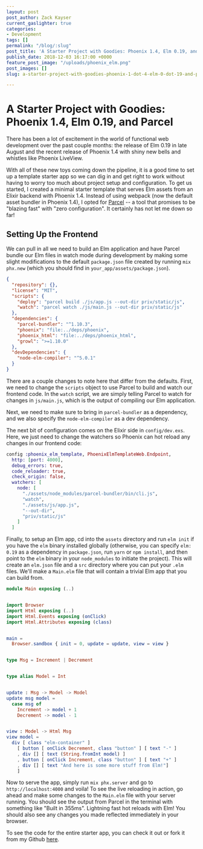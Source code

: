 ```yaml
---
layout: post
post_author: Zack Kayser
current_gaslighter: true
categories:
- Development
tags: []
permalink: "/blog/:slug"
post_title: 'A Starter Project with Goodies: Phoenix 1.4, Elm 0.19, and Parcel'
publish_date: 2018-12-03 16:17:00 +0000
feature_post_image: "/uploads/phoenix_elm.png"
post_images: []
slug: a-starter-project-with-goodies-phoenix-1-dot-4-elm-0-dot-19-and-parcel

---
```

# A Starter Project with Goodies: Phoenix 1.4, Elm 0.19, and Parcel


There has been a lot of excitement in the world of functional web development over the past couple months: the release of Elm 0.19 in late August and the recent release of Phoenix 1.4 with shiny new bells and whistles like Phoenix LiveView.


With all of these new toys coming down the pipeline, it is a good time to set up a template starter app so we can dig in and get right to work without having to worry too much about project setup and configuration. To get us started, I created a minimal starter template that serves Elm assets from an Elixir backend with Phoenix 1.4. Instead of using webpack (now the default asset bundler in Phoenix 1.4), I opted for [Parcel](https://parceljs.org/) -- a tool that promises to be "blazing fast" with "zero configuration". It certainly has not let me down so far!


## Setting Up the Frontend


We can pull in all we need to build an Elm application and have Parcel bundle our Elm files in watch mode during development by making some slight modifications to the default `package.json` file created by running `mix phx.new` (which you should find in `your_app/assets/package.json`). 


```json
{
  "repository": {},
  "license": "MIT",
  "scripts": {
    "deploy": "parcel build ./js/app.js --out-dir priv/static/js",
    "watch": "parcel watch ./js/main.js --out-dir priv/static/js"
  },
  "dependencies": {
    "parcel-bundler": "^1.10.3",
    "phoenix": "file:../deps/phoenix",
    "phoenix_html": "file:../deps/phoenix_html",
    "growl": ">=1.10.0"
  },
  "devDependencies": {
    "node-elm-compiler": "^5.0.1"
  }
}
```


There are a couple changes to note here that differ from the defaults. First, we need to change the `scripts` object to use Parcel to build and watch our frontend code. In the `watch` script, we are simply telling Parcel to watch for changes in `js/main.js`, which is the output of compiling our Elm application. 


Next, we need to make sure to bring in `parcel-bundler` as a dependency, and we also specify the `node-elm-compiler` as a dev dependency. 


The next bit of configuration comes on the Elixir side in `config/dev.exs`. Here, we just need to change the watchers so Phoenix can hot reload any changes in our frontend code:


```elixir
config :phoenix_elm_template, PhoenixElmTemplateWeb.Endpoint,
  http: [port: 4000],
  debug_errors: true,
  code_reloader: true,
  check_origin: false,
  watchers: [
    node: [
      "./assets/node_modules/parcel-bundler/bin/cli.js",
      "watch",
      "./assets/js/app.js",
      "--out-dir",
      "priv/static/js"
    ]
  ]
```


Finally, to setup an Elm app, cd into the `assets` directory and run `elm init` if you have the `elm` binary installed globally (otherwise, you can specify `elm: 0.19` as a dependency in `package.json`, run `yarn` or `npm install`, and then point to the `elm` binary in your `node_modules` to initiate the project). This will create an `elm.json` file and a `src` directory where you can put your `.elm` files. We'll make a `Main.elm` file that will contain a trivial Elm app that you can build from.


```elm
module Main exposing (..)


import Browser
import Html exposing (..)
import Html.Events exposing (onClick)
import Html.Attributes exposing (class)


main = 
  Browser.sandbox { init = 0, update = update, view = view }


type Msg = Increment | Decrement


type alias Model = Int


update : Msg -> Model -> Model
update msg model =
  case msg of
    Increment -> model + 1
    Decrement -> model - 1


view : Model -> Html Msg
view model =
  div [ class "elm-container" ]
    [ button [ onClick Decrement, class "button" ] [ text "-" ]
    , div [] [ text (String.fromInt model) ]
    , button [ onClick Increment, class "button" ] [ text "+" ] 
    , div [] [ text "And here is some more stuff from Elm!"]
    ]
```


Now to serve the app, simply run `mix phx.server` and go to `http://localhost:4000` and voila! To see the live reloading in action, go ahead and make some changes to the `Main.elm` file with your server running. You should see the output from Parcel in the terminal with something like "Built in 355ms". Lightning fast hot reloads with Elm! You should also see any changes you made reflected immediately in your browser.


To see the code for the entire starter app, you can check it out or fork it from my Github [here](https://github.com/zkayser/phoenix-elm-template).